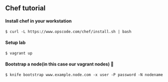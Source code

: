 ## Chef tutorial

#### Install chef in your workstation
    $ curl -L https://www.opscode.com/chef/install.sh | bash

#### Setup lab
    $ vagrant up

#### Bootstrap a node(in this case our vagrant nodes) :sheep:
    $ knife bootstrap www.example.node.com -x user -P password -N nodename
